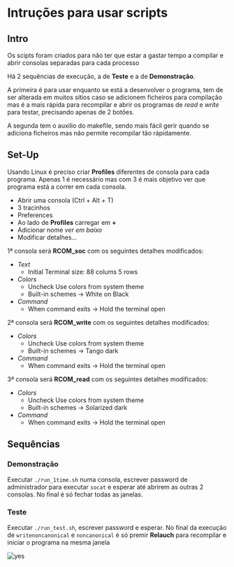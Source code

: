 # Intruções para usar scripts
## Intro

Os scipts foram criados para não ter que estar a gastar tempo a compilar e abrir consolas separadas para cada processo

Há 2 sequências de execução, a de **Teste** e a de **Demonstração**. 

A primeira é para usar enquanto se está a desenvolver o programa, tem de ser alterada em muitos sitios caso se adicionem ficheiros para compilação mas é a mais rápida para recompilar e abrir os programas de *read* e *write* para testar, precisando apenas de 2 botões.

A segunda tem o auxilio do makefile, sendo mais fácil gerir quando se adiciona ficheiros mas não permite recompilar tão rápidamente.

## Set-Up

Usando Linux é preciso criar **Profiles** diferentes de consola para cada programa. Apenas 1 é necessário mas com 3 é mais objetivo ver que programa está a correr em cada consola.

- Abrir uma consola (Ctrl + Alt + T)
- 3 tracinhos
- Preferences
- Ao lado de **Profiles** carregar em **+**
- Adicionar nome *ver em baixo*
- Modificar detalhes...

1ª consola será **RCOM_soc** com os seguintes detalhes modificados:
- *Text* 
  - Initial Terminal size: 88 colums 5 rows
- *Colors* 
  - Uncheck Use colors from system theme
  - Built-in schemes -> White on Black
- *Command* 
  - When command exits -> Hold the terminal open
  
2ª consola será **RCOM_write** com os seguintes detalhes modificados:
- *Colors* 
  - Uncheck Use colors from system theme
  - Built-in schemes -> Tango dark
- *Command* 
  - When command exits -> Hold the terminal open

3ª consola será **RCOM_read** com os seguintes detalhes modificados:
- *Colors* 
  - Uncheck Use colors from system theme
  - Built-in schemes -> Solarized dark
- *Command* 
  - When command exits -> Hold the terminal open

## Sequências

### Demonstração

Executar `./run_1time.sh` numa consola, escrever password de administrador para executar `socat` e esperar até abrirem as outras 2 consolas. No final é só fechar todas as janelas.

### Teste

Executar `./run_test.sh`, escrever password e esperar. No final da execução de `writenoncanonical` e `noncanonical` é só premir **Relauch** para recompilar e iniciar o programa na mesma janela


![yes](https://i.imgur.com/OBj6Kvc.png)
